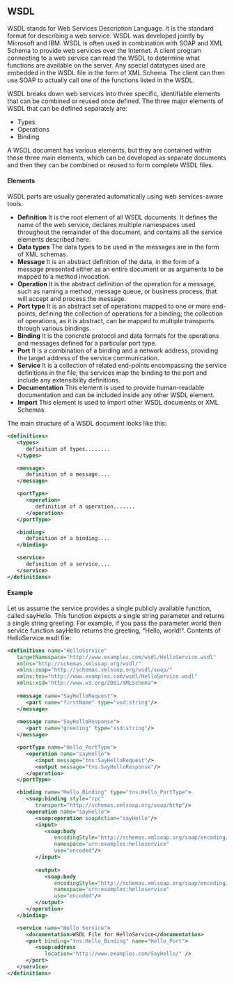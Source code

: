 ## WSDL
WSDL stands for Web Services Description Language. It is the standard format for describing a web service. WSDL was developed jointly by Microsoft and IBM. WSDL is often used in combination with SOAP and XML Schema to provide web services over the Internet. A client program connecting to a web service can read the WSDL to determine what functions are available on the server. Any special datatypes used are embedded in the WSDL file in the form of XML Schema. The client can then use SOAP to actually call one of the functions listed in the WSDL. 

WSDL breaks down web services into three specific, identifiable elements that can be combined or reused once defined. The three major elements of WSDL that can be defined separately are:
- Types
- Operations
- Binding

A WSDL document has various elements, but they are contained within these three main elements, which can be developed as separate documents and then they can be combined or reused to form complete WSDL files.

#### Elements
WSDL parts are usually generated automatically using web services-aware tools.
- **Definition** It is the root element of all WSDL documents. It defines the name of the web service, declares multiple namespaces used throughout the remainder of the document, and contains all the service elements described here.
- **Data types** The data types to be used in the messages are in the form of XML schemas.
- **Message** It is an abstract definition of the data, in the form of a message presented either as an entire document or as arguments to be mapped to a method invocation.
- **Operation** It is the abstract definition of the operation for a message, such as naming a method, message queue, or business process, that will accept and process the message.
- **Port type** It is an abstract set of operations mapped to one or more end-points, defining the collection of operations for a binding; the collection of operations, as it is abstract, can be mapped to multiple transports through various bindings.
- **Binding** It is the concrete protocol and data formats for the operations and messages defined for a particular port type.
- **Port** It is a combination of a binding and a network address, providing the target address of the service communication.
- **Service** It is a collection of related end-points encompassing the service definitions in the file; the services map the binding to the port and include any extensibility definitions.
- **Documentation** This element is used to provide human-readable documentation and can be included inside any other WSDL element.
- **Import** This element is used to import other WSDL documents or XML Schemas.

The main structure of a WSDL document looks like this:
```xml
<definitions>
   <types>
      definition of types........
   </types>

   <message>
      definition of a message....
   </message>

   <portType>
      <operation>
         definition of a operation.......  
      </operation>
   </portType>

   <binding>
      definition of a binding....
   </binding>

   <service>
      definition of a service....
   </service>
</definitions>
```

#### Example
Let us assume the service provides a single publicly available function, called sayHello. This function expects a single string parameter and returns a single string greeting. For example, if you pass the parameter world then service function sayHello returns the greeting, "Hello, world!". Contents of HelloService.wsdl file:
```xml
<definitions name="HelloService"
   targetNamespace="http://www.examples.com/wsdl/HelloService.wsdl"
   xmlns="http://schemas.xmlsoap.org/wsdl/"
   xmlns:soap="http://schemas.xmlsoap.org/wsdl/soap/"
   xmlns:tns="http://www.examples.com/wsdl/HelloService.wsdl"
   xmlns:xsd="http://www.w3.org/2001/XMLSchema">
 
   <message name="SayHelloRequest">
      <part name="firstName" type="xsd:string"/>
   </message>
	
   <message name="SayHelloResponse">
      <part name="greeting" type="xsd:string"/>
   </message>

   <portType name="Hello_PortType">
      <operation name="sayHello">
         <input message="tns:SayHelloRequest"/>
         <output message="tns:SayHelloResponse"/>
      </operation>
   </portType>

   <binding name="Hello_Binding" type="tns:Hello_PortType">
      <soap:binding style="rpc"
         transport="http://schemas.xmlsoap.org/soap/http"/>
      <operation name="sayHello">
         <soap:operation soapAction="sayHello"/>
         <input>
            <soap:body
               encodingStyle="http://schemas.xmlsoap.org/soap/encoding/"
               namespace="urn:examples:helloservice"
               use="encoded"/>
         </input>
		
         <output>
            <soap:body
               encodingStyle="http://schemas.xmlsoap.org/soap/encoding/"
               namespace="urn:examples:helloservice"
               use="encoded"/>
         </output>
      </operation>
   </binding>

   <service name="Hello_Service">
      <documentation>WSDL File for HelloService</documentation>
      <port binding="tns:Hello_Binding" name="Hello_Port">
         <soap:address
            location="http://www.examples.com/SayHello/" />
      </port>
   </service>
</definitions>
```
